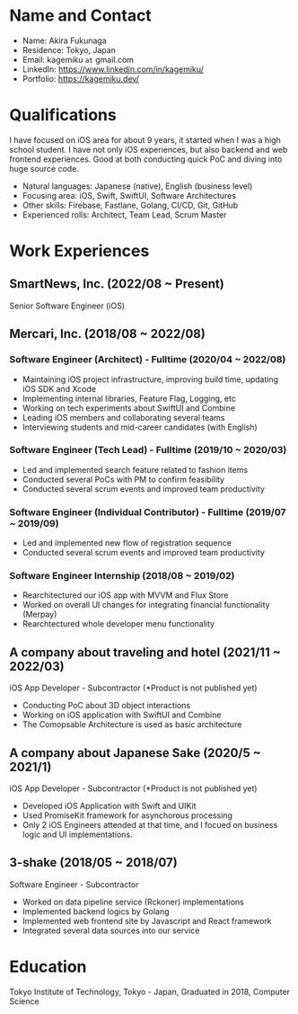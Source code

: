 # Name and Contact
* Name: Akira Fukunaga
* Residence: Tokyo, Japan
* Email: kagemiku `at` gmail.com
* LinkedIn: https://www.linkedin.com/in/kagemiku/
* Portfolio: https://kagemiku.dev/

# Qualifications
I have focused on iOS area for about 9 years, it started when I was a high school student.
I have not only iOS experiences, but also backend and web frontend experiences.
Good at both conducting quick PoC and diving into huge source code.

* Natural languages: Japanese (native), English (business level)
* Focusing area: iOS, Swift, SwiftUI, Software Architectures
* Other skills: Firebase, Fastlane, Golang, CI/CD, Git, GitHub
* Experienced rolls: Architect, Team Lead, Scrum Master

# Work Experiences
## SmartNews, Inc. (2022/08 ~ Present)
Senior Software Engineer (iOS)

## Mercari, Inc. (2018/08 ~ 2022/08)
### Software Engineer (Architect) - Fulltime (2020/04 ~ 2022/08)
* Maintaining iOS project infrastructure, improving build time, updating iOS SDK and Xcode
* Implementing internal libraries, Feature Flag, Logging, etc
* Working on tech experiments about SwiftUI and Combine
* Leading iOS members and collaborating several teams
* Interviewing students and mid-career candidates (with English)

### Software Engineer (Tech Lead) - Fulltime (2019/10 ~ 2020/03)
* Led and implemented search feature related to fashion items
* Conducted several PoCs with PM to confirm feasibility
* Conducted several scrum events and improved team productivity

### Software Engineer (Individual Contributor) - Fulltime (2019/07 ~ 2019/09)
* Led and implemented new flow of registration sequence
* Conducted several scrum events and improved team productivity

### Software Engineer Internship (2018/08 ~ 2019/02)
* Rearchitectured our iOS app with MVVM and Flux Store
* Worked on overall UI changes for integrating financial functionality (Merpay)
* Rearchtectured whole developer menu functionality

## A company about traveling and hotel (2021/11 ~ 2022/03)
iOS App Developer - Subcontractor (\*Product is not published yet)
* Conducting PoC about 3D object interactions
* Working on iOS application with SwiftUI and Combine
* The Comopsable Architecture is used as basic architecture


## A company about Japanese Sake (2020/5 ~ 2021/1)
iOS App Developer - Subcontractor (\*Product is not published yet)
* Developed iOS Application with Swift and UIKit
* Used PromiseKit framework for asynchorous processing
* Only 2 iOS Engineers attended at that time, and I focued on business logic and UI implementations.


## 3-shake (2018/05 ~ 2018/07)
Software Engineer - Subcontractor
* Worked on data pipeline service (Rckoner) implementations
* Implemented backend logics by Golang
* Implemented web frontend site by Javascript and React framework
* Integrated several data sources into our service

# Education
Tokyo Institute of Technology, Tokyo - Japan, Graduated in 2018, Computer Science

